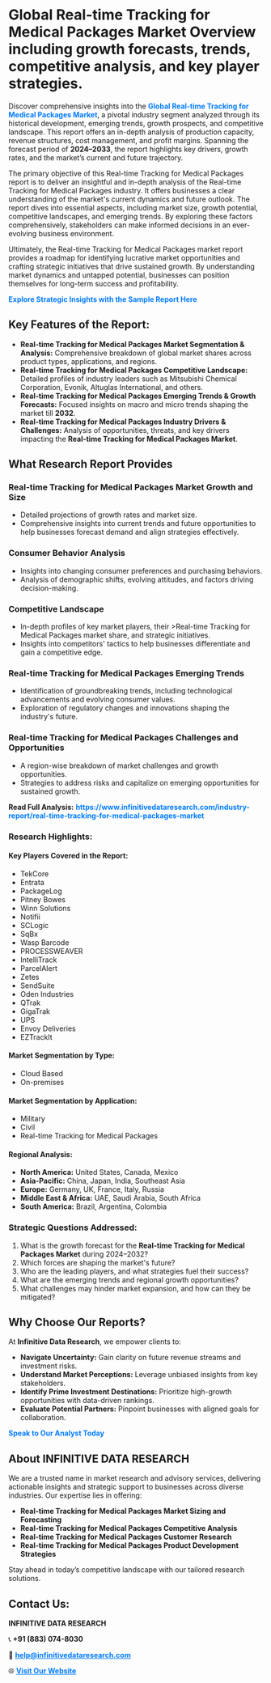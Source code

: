 <h1>Global Real-time Tracking for Medical Packages Market Overview including growth forecasts, trends, competitive analysis, and key player strategies.</h1>
<p>
Discover comprehensive insights into the 
<a href="https://www.infinitivedataresearch.com/industry-report/real-time-tracking-for-medical-packages-market" rel="dofollow" style="color: #007BFF; text-decoration: none;"><strong>Global Real-time Tracking for Medical Packages Market</strong></a>, a pivotal industry segment analyzed through its historical development, emerging trends, growth prospects, and competitive landscape. This report offers an in-depth analysis of production capacity, revenue structures, cost management, and profit margins. Spanning the forecast period of <strong>2024–2033</strong>, the report highlights key drivers, growth rates, and the market’s current and future trajectory.
</p>
<p>
The primary objective of this Real-time Tracking for Medical Packages report is to deliver an insightful and in-depth analysis of the Real-time Tracking for Medical Packages industry. It offers businesses a clear understanding of the market's current dynamics and future outlook. The report dives into essential aspects, including market size, growth potential, competitive landscapes, and emerging trends. By exploring these factors comprehensively, stakeholders can make informed decisions in an ever-evolving business environment.
</p>
<p>
Ultimately, the Real-time Tracking for Medical Packages market report provides a roadmap for identifying lucrative market opportunities and crafting strategic initiatives that drive sustained growth. By understanding market dynamics and untapped potential, businesses can position themselves for long-term success and profitability.
</p>
<p>
<a href="https://www.infinitivedataresearch.com/request-sample/reportId=103010" style="color: #007BFF; text-decoration: none;"><strong>Explore Strategic Insights with the Sample Report Here</strong></a>
</p>

<h2>Key Features of the Report:</h2>
<ul>
<li><strong>Real-time Tracking for Medical Packages Market Segmentation & Analysis:</strong> Comprehensive breakdown of global market shares across product types, applications, and regions.</li>
<li><strong>Real-time Tracking for Medical Packages Competitive Landscape:</strong> Detailed profiles of industry leaders such as Mitsubishi Chemical Corporation, Evonik, Altuglas International, and others.</li>
<li><strong>Real-time Tracking for Medical Packages Emerging Trends & Growth Forecasts:</strong> Focused insights on macro and micro trends shaping the market till <strong>2032</strong>.</li>
<li><strong>Real-time Tracking for Medical Packages Industry Drivers & Challenges:</strong> Analysis of opportunities, threats, and key drivers impacting the <strong>Real-time Tracking for Medical Packages Market</strong>.</li>
</ul>

<h2>What Research Report Provides</h2>
<h3>Real-time Tracking for Medical Packages Market Growth and Size</h3>
<ul>
<li>Detailed projections of growth rates and market size.</li>
<li>Comprehensive insights into current trends and future opportunities to help businesses forecast demand and align strategies effectively.</li>
</ul>

<h3>Consumer Behavior Analysis</h3>
<ul>
<li>Insights into changing consumer preferences and purchasing behaviors.</li>
<li>Analysis of demographic shifts, evolving attitudes, and factors driving decision-making.</li>
</ul>

<h3>Competitive Landscape</h3>
<ul>
<li>In-depth profiles of key market players, their >Real-time Tracking for Medical Packages market share, and strategic initiatives.</li>
<li>Insights into competitors' tactics to help businesses differentiate and gain a competitive edge.</li>
</ul>

<h3>Real-time Tracking for Medical Packages Emerging Trends</h3>
<ul>
<li>Identification of groundbreaking trends, including technological advancements and evolving consumer values.</li>
<li>Exploration of regulatory changes and innovations shaping the industry's future.</li>
</ul>

<h3>Real-time Tracking for Medical Packages Challenges and Opportunities</h3>
<ul>
<li>A region-wise breakdown of market challenges and growth opportunities.</li>
<li>Strategies to address risks and capitalize on emerging opportunities for sustained growth.</li>
</ul>
<p><strong>Read Full Analysis:</strong> <a href="https://www.infinitivedataresearch.com/industry-report/real-time-tracking-for-medical-packages-market" rel="dofollow" style="color: #007BFF; text-decoration: none;"><strong>https://www.infinitivedataresearch.com/industry-report/real-time-tracking-for-medical-packages-market</strong></a></p>
<h3>Research Highlights:</h3>
<h4>Key Players Covered in the Report:</h4>
<ul><li>TekCore</li><li>Entrata</li><li>PackageLog</li><li>Pitney Bowes</li><li>Winn Solutions</li><li>Notifii</li><li>SCLogic</li><li>SqBx</li><li>Wasp Barcode</li><li>PROCESSWEAVER</li><li>IntelliTrack</li><li>ParcelAlert</li><li>Zetes</li><li>SendSuite</li><li>Oden Industries</li><li>QTrak</li><li>GigaTrak</li><li>UPS</li><li>Envoy Deliveries</li><li>EZTrackIt</li></ul>
<h4>Market Segmentation by Type:</h4>
<ul><li>Cloud Based</li><li>On-premises</li></ul>
<h4>Market Segmentation by Application:</h4>
<ul><li>Military</li><li>Civil</li><li>Real-time Tracking for Medical Packages</li></ul>

<h4>Regional Analysis:</h4>
<ul>
<li><strong>North America:</strong> United States, Canada, Mexico</li>
<li><strong>Asia-Pacific:</strong> China, Japan, India, Southeast Asia</li>
<li><strong>Europe:</strong> Germany, UK, France, Italy, Russia</li>
<li><strong>Middle East & Africa:</strong> UAE, Saudi Arabia, South Africa</li>
<li><strong>South America:</strong> Brazil, Argentina, Colombia</li>
</ul>

<h3>Strategic Questions Addressed:</h3>
<ol>
<li>What is the growth forecast for the <strong>Real-time Tracking for Medical Packages Market</strong> during 2024–2032?</li>
<li>Which forces are shaping the market's future?</li>
<li>Who are the leading players, and what strategies fuel their success?</li>
<li>What are the emerging trends and regional growth opportunities?</li>
<li>What challenges may hinder market expansion, and how can they be mitigated?</li>
</ol>

<h2>Why Choose Our Reports?</h2>
<p>At <strong>Infinitive Data Research</strong>, we empower clients to:</p>
<ul>
<li><strong>Navigate Uncertainty:</strong> Gain clarity on future revenue streams and investment risks.</li>
<li><strong>Understand Market Perceptions:</strong> Leverage unbiased insights from key stakeholders.</li>
<li><strong>Identify Prime Investment Destinations:</strong> Prioritize high-growth opportunities with data-driven rankings.</li>
<li><strong>Evaluate Potential Partners:</strong> Pinpoint businesses with aligned goals for collaboration.</li>
</ul>
<p><a href="https://www.infinitivedataresearch.com/industry-report/real-time-tracking-for-medical-packages-market" rel="dofollow" style="color: #007BFF; text-decoration: none;"><strong>Speak to Our Analyst Today</strong></a></p>

<h2>About INFINITIVE DATA RESEARCH</h2>
<p>We are a trusted name in market research and advisory services, delivering actionable insights and strategic support to businesses across diverse industries. Our expertise lies in offering:</p>
<ul>
<li><strong>Real-time Tracking for Medical Packages Market Sizing and Forecasting</strong></li>
<li><strong>Real-time Tracking for Medical Packages Competitive Analysis</strong></li>
<li><strong>Real-time Tracking for Medical Packages Customer Research</strong></li>
<li><strong>Real-time Tracking for Medical Packages Product Development Strategies</strong></li>
</ul>
<p>Stay ahead in today’s competitive landscape with our tailored research solutions.</p>

<h2>Contact Us:</h2>
<p><strong>INFINITIVE DATA RESEARCH</strong></p>
<p>📞 <strong>+91 (883) 074-8030</strong></p>
<p>📧 <strong><a href="mailto:help@infinitivedataresearch.com" style="color: #007BFF;">help@infinitivedataresearch.com</a></strong></p>
<p>🌐 <strong><a href="https://www.infinitivedataresearch.com" rel="dofollow" style="color: #007BFF;">Visit Our Website</a></strong></p>